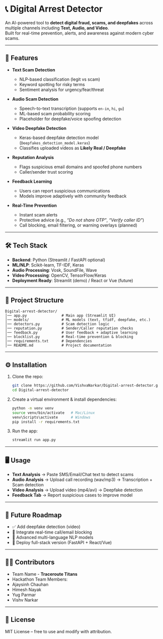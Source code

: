 # 📞 Digital Arrest Detector

An AI-powered tool to **detect digital fraud, scams, and deepfakes** across multiple channels including **Text, Audio, and Video**.  
Built for real-time prevention, alerts, and awareness against modern cyber scams.

---

## 🚀 Features

- **Text Scam Detection**
  - NLP-based classification (legit vs scam)
  - Keyword spotting for risky terms
  - Sentiment analysis for urgency/fear/threat

- **Audio Scam Detection**
  - Speech-to-text transcription (supports `en-in`, `hi`, `gu`)
  - ML-based scam probability scoring
  - Placeholder for deepfake/voice spoofing detection

- **Video Deepfake Detection**
  - Keras-based deepfake detection model (`Deepfakes_detection_model.keras`)
  - Classifies uploaded videos as **Likely Real / Deepfake**

- **Reputation Analysis**
  - Flags suspicious email domains and spoofed phone numbers
  - Caller/sender trust scoring

- **Feedback Learning**
  - Users can report suspicious communications
  - Models improve adaptively with community feedback

- **Real-Time Prevention**
  - Instant scam alerts
  - Protective advice (e.g., *“Do not share OTP”*, *“Verify caller ID”*)
  - Call blocking, email filtering, or warning overlays (planned)

---

## 🛠 Tech Stack

- **Backend**: Python (Streamlit / FastAPI optional)
- **ML/NLP**: Scikit-learn, TF-IDF, Keras
- **Audio Processing**: Vosk, SoundFile, Wave
- **Video Processing**: OpenCV, TensorFlow/Keras
- **Deployment Ready**: Streamlit (demo) / React or Vue (future)

---

## 📂 Project Structure

```
Digital-arrest-detector/
│── app.py                # Main app (Streamlit UI)
│── models/               # ML models (text, tfidf, deepfake, etc.)
│── detectors.py          # Scam detection logic
│── reputation.py         # Sender/Caller reputation checks
│── feedback.py           # User feedback + adaptive learning
│── blocklist.py          # Real-time prevention & blocking
│── requirements.txt      # Dependencies
│── README.md             # Project documentation
```

---

## ⚙️ Installation

1. Clone the repo:
   ```bash
   git clone https://github.com/VishvaNarkar/Digital-arrest-detector.git
   cd Digital-arrest-detector
   ```

2. Create a virtual environment & install dependencies:
   ```bash
   python -m venv venv
   source venv/bin/activate   # Mac/Linux
   venv\Scripts\activate      # Windows
   pip install -r requirements.txt
   ```

3. Run the app:
   ```bash
   streamlit run app.py
   ```

---

## 🖥 Usage

- **Text Analysis** → Paste SMS/Email/Chat text to detect scams  
- **Audio Analysis** → Upload call recording (wav/mp3) → Transcription + Scam detection  
- **Video Analysis** → Upload video (mp4/avi) → Deepfake detection  
- **Feedback Tab** → Report suspicious cases to improve model  

---

## 📌 Future Roadmap

- ✅ Add deepfake detection (video)  
- 🔲 Integrate real-time call/email blocking  
- 🔲 Advanced multi-language NLP models  
- 🔲 Deploy full-stack version (FastAPI + React/Vue)  

---

## 👨‍💻 Contributors

- Team Name - **Traceroute Titans**   
- Hackathon Team Members:
- Ajaysinh Chauhan
- Himesh Nayak
- Yug Parmar
- Vishv Narkar

---

## 📜 License

MIT License – free to use and modify with attribution.
